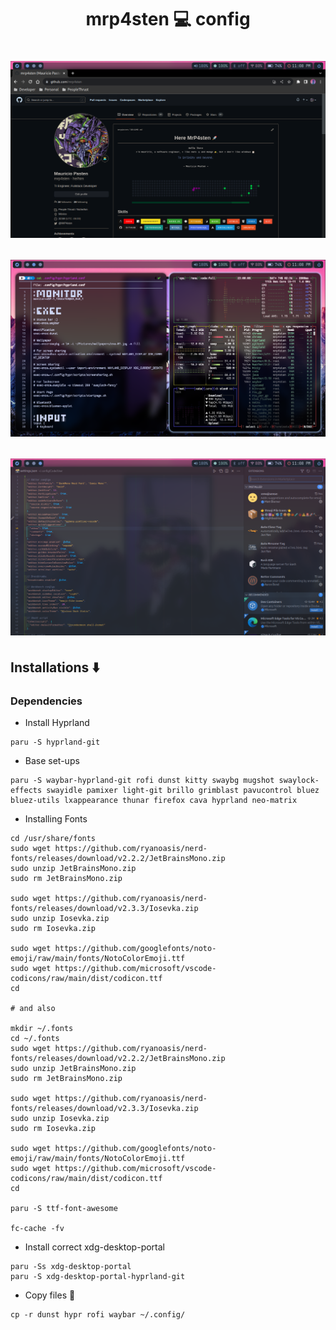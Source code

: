 <h1 align="center"> mrp4sten 💻 config <h1>

![preview browser](./img/preview-browser.png)

![preview terminal](./img/preview-terminal.png)

![preview vscode](./img/preview-vscode.png)

## Installations ⬇️

### Dependencies

- Install Hyprland

```shell
paru -S hyprland-git
```

- Base set-ups

```shell
paru -S waybar-hyprland-git rofi dunst kitty swaybg mugshot swaylock-effects swayidle pamixer light-git brillo grimblast pavucontrol bluez bluez-utils lxappearance thunar firefox cava hyprland neo-matrix
```

- Installing Fonts

```shell
cd /usr/share/fonts
sudo wget https://github.com/ryanoasis/nerd-fonts/releases/download/v2.2.2/JetBrainsMono.zip
sudo unzip JetBrainsMono.zip
sudo rm JetBrainsMono.zip

sudo wget https://github.com/ryanoasis/nerd-fonts/releases/download/v2.3.3/Iosevka.zip
sudo unzip Iosevka.zip
sudo rm Iosevka.zip

sudo wget https://github.com/googlefonts/noto-emoji/raw/main/fonts/NotoColorEmoji.ttf
sudo wget https://github.com/microsoft/vscode-codicons/raw/main/dist/codicon.ttf
cd

# and also

mkdir ~/.fonts
cd ~/.fonts
sudo wget https://github.com/ryanoasis/nerd-fonts/releases/download/v2.2.2/JetBrainsMono.zip
sudo unzip JetBrainsMono.zip
sudo rm JetBrainsMono.zip

sudo wget https://github.com/ryanoasis/nerd-fonts/releases/download/v2.3.3/Iosevka.zip
sudo unzip Iosevka.zip
sudo rm Iosevka.zip

sudo wget https://github.com/googlefonts/noto-emoji/raw/main/fonts/NotoColorEmoji.ttf
sudo wget https://github.com/microsoft/vscode-codicons/raw/main/dist/codicon.ttf
cd

paru -S ttf-font-awesome

fc-cache -fv
```

- Install correct xdg-desktop-portal

```shell
paru -Ss xdg-desktop-portal
paru -S xdg-desktop-portal-hyprland-git
```

- Copy files 📁

```shell
cp -r dunst hypr rofi waybar ~/.config/
```
